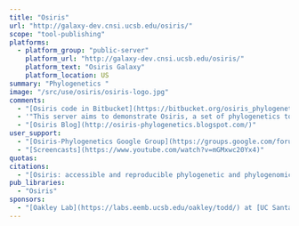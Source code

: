 ```yaml
---
title: "Osiris"
url: "http://galaxy-dev.cnsi.ucsb.edu/osiris/"
scope: "tool-publishing"
platforms:
  - platform_group: "public-server"
    platform_url: "http://galaxy-dev.cnsi.ucsb.edu/osiris/"
    platform_text: "Osiris Galaxy"
    platform_location: US
summary: "Phylogenetics "
image: "/src/use/osiris/osiris-logo.jpg"
comments:
  - "[Osiris code in Bitbucket](https://bitbucket.org/osiris_phylogenetics)"
  - '"This server aims to demonstrate Osiris, a set of phylogenetics tools for the Galaxy Bioinformatics platform. Because it is only a demo, some computationally intensive tools are disabled. Other tools will be slow because this is a public, shared resource."'
  - "[Osiris Blog](http://osiris-phylogenetics.blogspot.com/)"
user_support:
  - "[Osiris-Phylogenetics Google Group](https://groups.google.com/forum/?hl=en&fromgroups#!forum/osiris-phylogenetics)"
  - "[Screencasts](https://www.youtube.com/watch?v=mGMxwc20Yx4)"
quotas:
citations:
  - "[Osiris: accessible and reproducible phylogenetic and phylogenomic analyses within the Galaxy workflow management system](http://www.biomedcentral.com/1471-2105/15/230/abstract), by Oakley, *et al.* in *[BMC Bioinformatics](http://www.biomedcentral.com/bmcbioinformatics/)* 2014, 15:230  doi:10.1186/1471-2105-15-230"
pub_libraries:
  - "Osiris"
sponsors:
  - "[Oakley Lab](https://labs.eemb.ucsb.edu/oakley/todd/) at [UC Santa Barbara](http://www.ucsb.edu/)"
---
```

